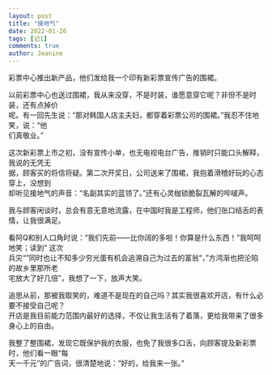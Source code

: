 ```yaml
---
layout: post
title: "接地气"
date: 2022-01-26
tags: [记1]
comments: true
author: Jeanine 
---
```

彩票中心推出新产品，他们发给我一个印有新彩票宣传广告的围裙。  

以前彩票中心也送过围裙，我从来没穿，不是时装，谁愿意穿它呢？非但不是时装，还有点掉价  
呢。有一回先生说：“那对韩国人店主夫妇，都穿着彩票公司的围裙。”我忍不住地笑，说：“他  
们真敬业。”  

这次新彩票上市之初，没有宣传小单，也无电视电台广告，推销时只能口头解释，我说的无凭无  
据，顾客买的将信将疑。第二次开奖日，公司送来了围裙，我抱着滑稽好玩的心态穿上，没想到  
却听见接地气的声音：“名副其实的蓝领了。”还有心灵枷锁脆裂瓦解的哔啵声。  

我与顾客闲谈时，总会有意无意地流露，在中国时我是工程师，他们张口结舌的表情，让我很满足。  

看阿Q和别人口角时说：“我们先前——比你阔的多啦！你算是什么东西！”我呵呵地笑；读到“ 这次  
兵灾“”同时也让不知多少穷光蛋有机会追溯自己为过去的富翁“，”方鸿渐也把沦陷的故乡里那所老  
宅放大了好几倍”，我想了一下，放声大笑。  

追思从前，那被我取笑的，难道不是现在的自己吗？其实我很喜欢开店，有什么必要不接受自己呢？  
开店是我目前能力范围内最好的选择，不仅让我生活有了着落，更给我带来了很多身心上的自由。  

我整了整围裙，发现它既保护我的衣服，也免了我很多口舌，向顾客提及新彩票时，他们看一眼“每  
天一千元”的广告词，很清楚地说：“好的，给我来一张。”

